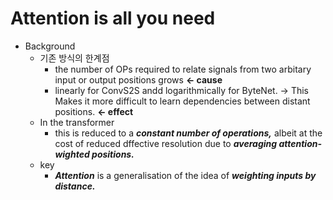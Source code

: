 # Attention is all you need

* Background
    * 기존 방식의 한계점
        - the number of OPs required to relate signals from two arbitary input or output positions grows **<- cause**
        - linearly for ConvS2S andd logarithmically for ByteNet. -> This Makes it more difficult to learn dependencies between distant positions. **<- effect** 
    * In the transformer
        - this is reduced to a **_constant number of operations,_** albeit at the cost of reduced dffective resolution due to **_averaging attention-wighted positions._**
    * key
        - **_Attention_** is a generalisation of the idea of **_weighting inputs by distance._**